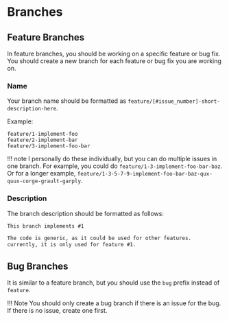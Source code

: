 # Branches

## Feature Branches
In feature branches, you should be working on a specific feature or bug fix.
You should create a new branch for each feature or bug fix you are working on.

### Name
Your branch name should be formatted as `feature/[#issue_number]-short-description-here`.

Example:
```
feature/1-implement-foo
feature/2-implement-bar
feature/3-implement-foo-bar
```

!!! note
	I personally do these individually, but you can do multiple issues in one branch.
	For example, you could do `feature/1-3-implement-foo-bar-baz`.
	Or for a longer example, `feature/1-3-5-7-9-implement-foo-bar-baz-qux-quux-corge-grault-garply`.

### Description
The branch description should be formatted as follows:
```md
This branch implements #1

The code is generic, as it could be used for other features.
currently, it is only used for feature #1.
```

## Bug Branches
It is similar to a feature branch, but you should use the `bug` prefix instead of `feature`.

!!! Note
	You should only create a bug branch if there is an issue for the bug.
	If there is no issue, create one first.
